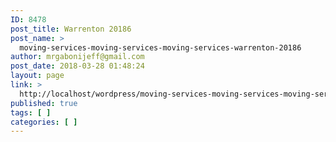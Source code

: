```yaml
---
ID: 8478
post_title: Warrenton 20186
post_name: >
  moving-services-moving-services-moving-services-warrenton-20186
author: mrgabonijeff@gmail.com
post_date: 2018-03-28 01:48:24
layout: page
link: >
  http://localhost/wordpress/moving-services-moving-services-moving-services-warrenton-20186/
published: true
tags: [ ]
categories: [ ]
---
```

